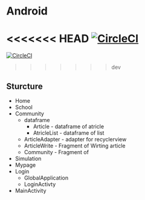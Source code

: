 # Android
<<<<<<< HEAD
[![CircleCI](https://circleci.com/gh/Algostu/Android.svg?style=svg&circle-token=14c8508587837734fbf0aede267564502b87760d)](https://circleci.com/gh/Algostu/Android)
=======
[![CircleCI](https://circleci.com/gh/Algostu/Android.svg?style=svg&circle-token=60502ad3664fa6fad90bde1febc02bb0ce59b984)](https://circleci.com/gh/Algostu/Android)
>>>>>>> dev



## Sturcture

* Home
* School
* Community
  * dataframe
    * Article - dataframe of atricle
    * AtricleList - dataframe of list
  * ArticleAdapter - adapter for recyclerview
  * ArticleWrite - Fragment of Wirting article
  * Community - Fragment of 
* Simulation
* Mypage
* Login
  * GlobalApplication
  * LoginActivty
* MainActivity